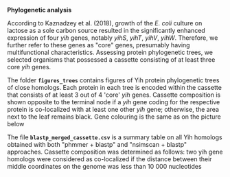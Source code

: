 **Phylogenetic analysis**

According to Kaznadzey et al. (2018), growth of the _E. coli_ culture on lactose as a sole carbon source resulted in the significantly enhanced expression of four _yih_ genes, notably _yihS_, _yihT_, _yihV_, _yihW_. Therefore, we further refer to these genes as "core" genes, presumably having multifunctional characteristics. Assessing protein phylogenetic trees, we selected organisms that possessed a cassette consisting of at least three core _yih_ genes.

The folder **`figures_trees`** contains figures of Yih protein phylogenetic trees of close homologs. Each protein in each tree is encoded within the cassette that consists of at least 3 out of 4 'core' _yih_ genes. Cassette composition is shown opposite to the terminal node if a _yih_ gene coding for the respective protein is co-localized with at least one other _yih_ gene; otherwise, the area next to the leaf remains black. Gene colouring is the same as on the picture below



The file **`blastp_merged_cassette.csv`** is a summary table on all Yih homologs obtained with both "phmmer + blastp" and "nsimscan + blastp" approaches.  Cassette composition was determined as follows: two yih gene homologs were considered as co-localized if the distance between their middle coordinates on the genome was less than 10 000 nucleotides
